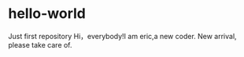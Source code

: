 # hello-world
Just first repository
Hi，everybody!I am eric,a new coder.
New arrival, please take care of.

